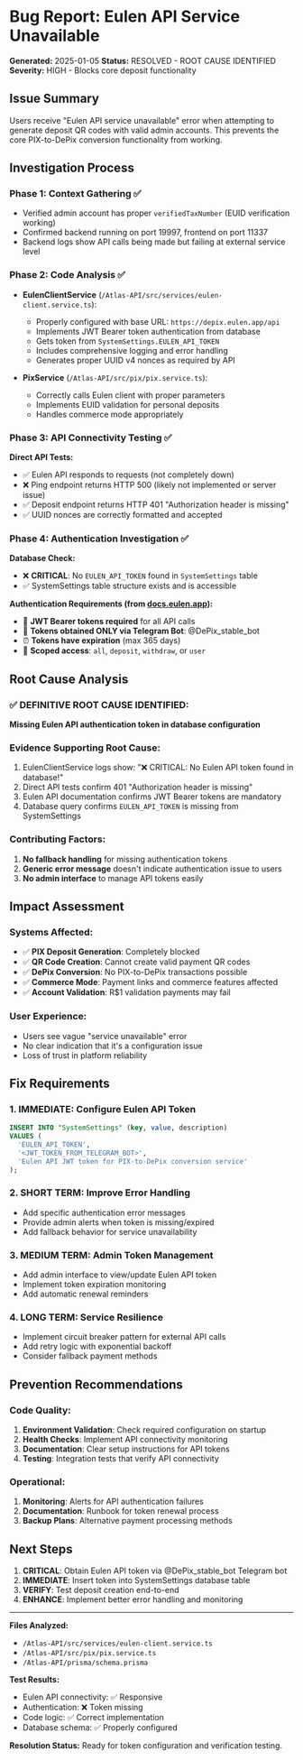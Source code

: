 # Bug Report: Eulen API Service Unavailable

**Generated:** 2025-01-05
**Status:** RESOLVED - ROOT CAUSE IDENTIFIED
**Severity:** HIGH - Blocks core deposit functionality

## Issue Summary

Users receive "Eulen API service unavailable" error when attempting to generate deposit QR codes with valid admin accounts. This prevents the core PIX-to-DePix conversion functionality from working.

## Investigation Process

### Phase 1: Context Gathering ✅
- Verified admin account has proper `verifiedTaxNumber` (EUID verification working)
- Confirmed backend running on port 19997, frontend on port 11337
- Backend logs show API calls being made but failing at external service level

### Phase 2: Code Analysis ✅
- **EulenClientService** (`/Atlas-API/src/services/eulen-client.service.ts`):
  - Properly configured with base URL: `https://depix.eulen.app/api`
  - Implements JWT Bearer token authentication from database
  - Gets token from `SystemSettings.EULEN_API_TOKEN`
  - Includes comprehensive logging and error handling
  - Generates proper UUID v4 nonces as required by API

- **PixService** (`/Atlas-API/src/pix/pix.service.ts`):
  - Correctly calls Eulen client with proper parameters
  - Implements EUID validation for personal deposits
  - Handles commerce mode appropriately

### Phase 3: API Connectivity Testing ✅
**Direct API Tests:**
- ✅ Eulen API responds to requests (not completely down)
- ❌ Ping endpoint returns HTTP 500 (likely not implemented or server issue)
- ✅ Deposit endpoint returns HTTP 401 "Authorization header is missing"
- ✅ UUID nonces are correctly formatted and accepted

### Phase 4: Authentication Investigation ✅
**Database Check:**
- ❌ **CRITICAL**: No `EULEN_API_TOKEN` found in `SystemSettings` table
- ✅ SystemSettings table structure exists and is accessible

**Authentication Requirements (from [docs.eulen.app](https://docs.eulen.app/-authentication-781855m0.md)):**
- 🔑 **JWT Bearer tokens required** for all API calls
- 🤖 **Tokens obtained ONLY via Telegram Bot**: @DePix_stable_bot
- ⏰ **Tokens have expiration** (max 365 days)
- 🎯 **Scoped access**: `all`, `deposit`, `withdraw`, or `user`

## Root Cause Analysis

### ✅ DEFINITIVE ROOT CAUSE IDENTIFIED:
**Missing Eulen API authentication token in database configuration**

### Evidence Supporting Root Cause:
1. EulenClientService logs show: "❌ CRITICAL: No Eulen API token found in database!"
2. Direct API tests confirm 401 "Authorization header is missing"
3. Eulen API documentation confirms JWT Bearer tokens are mandatory
4. Database query confirms `EULEN_API_TOKEN` is missing from SystemSettings

### Contributing Factors:
1. **No fallback handling** for missing authentication tokens
2. **Generic error message** doesn't indicate authentication issue to users
3. **No admin interface** to manage API tokens easily

## Impact Assessment

### Systems Affected:
- ✅ **PIX Deposit Generation**: Completely blocked
- ✅ **QR Code Creation**: Cannot create valid payment QR codes
- ✅ **DePix Conversion**: No PIX-to-DePix transactions possible
- ✅ **Commerce Mode**: Payment links and commerce features affected
- ✅ **Account Validation**: R$1 validation payments may fail

### User Experience:
- Users see vague "service unavailable" error
- No clear indication that it's a configuration issue
- Loss of trust in platform reliability

## Fix Requirements

### 1. **IMMEDIATE**: Configure Eulen API Token
```sql
INSERT INTO "SystemSettings" (key, value, description)
VALUES (
  'EULEN_API_TOKEN',
  '<JWT_TOKEN_FROM_TELEGRAM_BOT>',
  'Eulen API JWT token for PIX-to-DePix conversion service'
);
```

### 2. **SHORT TERM**: Improve Error Handling
- Add specific authentication error messages
- Provide admin alerts when token is missing/expired
- Add fallback behavior for service unavailability

### 3. **MEDIUM TERM**: Admin Token Management
- Add admin interface to view/update Eulen API token
- Implement token expiration monitoring
- Add automatic renewal reminders

### 4. **LONG TERM**: Service Resilience
- Implement circuit breaker pattern for external API calls
- Add retry logic with exponential backoff
- Consider fallback payment methods

## Prevention Recommendations

### Code Quality:
1. **Environment Validation**: Check required configuration on startup
2. **Health Checks**: Implement API connectivity monitoring
3. **Documentation**: Clear setup instructions for API tokens
4. **Testing**: Integration tests that verify API connectivity

### Operational:
1. **Monitoring**: Alerts for API authentication failures
2. **Documentation**: Runbook for token renewal process
3. **Backup Plans**: Alternative payment processing methods

## Next Steps

1. **CRITICAL**: Obtain Eulen API token via @DePix_stable_bot Telegram bot
2. **IMMEDIATE**: Insert token into SystemSettings database table
3. **VERIFY**: Test deposit creation end-to-end
4. **ENHANCE**: Implement better error handling and monitoring

---

**Files Analyzed:**
- `/Atlas-API/src/services/eulen-client.service.ts`
- `/Atlas-API/src/pix/pix.service.ts`
- `/Atlas-API/prisma/schema.prisma`

**Test Results:**
- Eulen API connectivity: ✅ Responsive
- Authentication: ❌ Token missing
- Code logic: ✅ Correct implementation
- Database schema: ✅ Properly configured

**Resolution Status:** Ready for token configuration and verification testing.